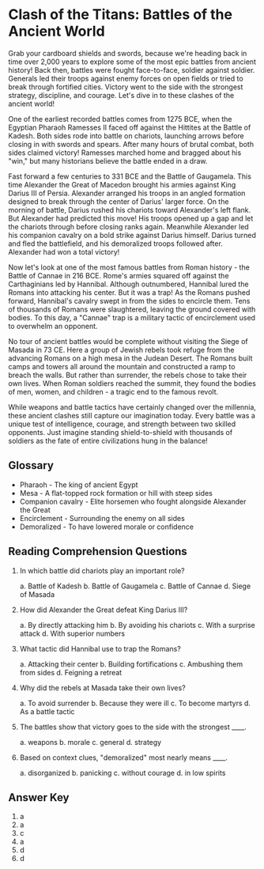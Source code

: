 # Clash of the Titans: Battles of the Ancient World

Grab your cardboard shields and swords, because we're heading back in time over 2,000 years to explore some of the most epic battles from ancient history! Back then, battles were fought face-to-face, soldier against soldier. Generals led their troops against enemy forces on open fields or tried to break through fortified cities. Victory went to the side with the strongest strategy, discipline, and courage. Let's dive in to these clashes of the ancient world!

One of the earliest recorded battles comes from 1275 BCE, when the Egyptian Pharaoh Ramesses II faced off against the Hittites at the Battle of Kadesh. Both sides rode into battle on chariots, launching arrows before closing in with swords and spears. After many hours of brutal combat, both sides claimed victory! Ramesses marched home and bragged about his "win," but many historians believe the battle ended in a draw.

Fast forward a few centuries to 331 BCE and the Battle of Gaugamela. This time Alexander the Great of Macedon brought his armies against King Darius III of Persia. Alexander arranged his troops in an angled formation designed to break through the center of Darius' larger force. On the morning of battle, Darius rushed his chariots toward Alexander's left flank. But Alexander had predicted this move! His troops opened up a gap and let the chariots through before closing ranks again. Meanwhile Alexander led his companion cavalry on a bold strike against Darius himself. Darius turned and fled the battlefield, and his demoralized troops followed after. Alexander had won a total victory!

Now let's look at one of the most famous battles from Roman history - the Battle of Cannae in 216 BCE. Rome's armies squared off against the Carthaginians led by Hannibal. Although outnumbered, Hannibal lured the Romans into attacking his center. But it was a trap! As the Romans pushed forward, Hannibal's cavalry swept in from the sides to encircle them. Tens of thousands of Romans were slaughtered, leaving the ground covered with bodies. To this day, a "Cannae" trap is a military tactic of encirclement used to overwhelm an opponent.

No tour of ancient battles would be complete without visiting the Siege of Masada in 73 CE. Here a group of Jewish rebels took refuge from the advancing Romans on a high mesa in the Judean Desert. The Romans built camps and towers all around the mountain and constructed a ramp to breach the walls. But rather than surrender, the rebels chose to take their own lives. When Roman soldiers reached the summit, they found the bodies of men, women, and children - a tragic end to the famous revolt.

While weapons and battle tactics have certainly changed over the millennia, these ancient clashes still capture our imagination today. Every battle was a unique test of intelligence, courage, and strength between two skilled opponents. Just imagine standing shield-to-shield with thousands of soldiers as the fate of entire civilizations hung in the balance!

## Glossary

- Pharaoh - The king of ancient Egypt
- Mesa - A flat-topped rock formation or hill with steep sides
- Companion cavalry - Elite horsemen who fought alongside Alexander the Great
- Encirclement - Surrounding the enemy on all sides
- Demoralized - To have lowered morale or confidence

## Reading Comprehension Questions

1. In which battle did chariots play an important role?

   a. Battle of Kadesh
   b. Battle of Gaugamela
   c. Battle of Cannae
   d. Siege of Masada

2. How did Alexander the Great defeat King Darius III?

   a. By directly attacking him
   b. By avoiding his chariots
   c. With a surprise attack
   d. With superior numbers

3. What tactic did Hannibal use to trap the Romans?

   a. Attacking their center
   b. Building fortifications
   c. Ambushing them from sides
   d. Feigning a retreat

4. Why did the rebels at Masada take their own lives?

   a. To avoid surrender
   b. Because they were ill
   c. To become martyrs
   d. As a battle tactic

5. The battles show that victory goes to the side with the strongest ____.

   a. weapons
   b. morale
   c. general
   d. strategy

6. Based on context clues, "demoralized" most nearly means ____.

   a. disorganized
   b. panicking
   c. without courage
   d. in low spirits

## Answer Key

1. a
2. a
3. c
4. a
5. d
6. d
